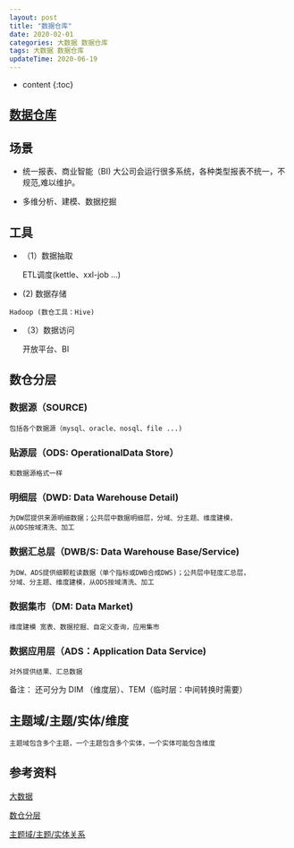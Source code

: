 ```yaml
---
layout: post
title: "数据仓库"
date: 2020-02-01
categories: 大数据 数据仓库
tags: 大数据 数据仓库
updateTime: 2020-06-19
---
```


* content
{:toc}

## [数据仓库](https://baike.baidu.com/item/%E6%95%B0%E6%8D%AE%E4%BB%93%E5%BA%93)

## 场景

-	统一报表、商业智能（BI)
大公司会运行很多系统，各种类型报表不统一，不规范,难以维护。

-	多维分析、建模、数据挖掘



## 工具

-	（1）数据抽取

	ETL调度(kettle、xxl-job ...)


-	 (2) 数据存储

	Hadoop (数仓工具：Hive)

-	（3）数据访问
	
	开放平台、BI

## 数仓分层

### 数据源（SOURCE)
	
	包括各个数据源（mysql、oracle、nosql、file ...)

### 贴源层（ODS: OperationalData Store）

	和数据源格式一样

### 明细层（DWD: Data Warehouse Detail)

	为DW层提供来源明细数据；公共层中数据明细层，分域、分主题、维度建模，
	从ODS按域清洗、加工

### 数据汇总层（DWB/S: Data Warehouse Base/Service)
 
	为DW、ADS提供细颗粒读数据（单个指标或DWB合成DWS)；公共层中轻度汇总层，
	分域、分主题、维度建模，从ODS按域清洗、加工

### 数据集市（DM: Data Market)
	
	维度建模 宽表、数据挖掘、自定义查询，应用集市

### 数据应用层（ADS：Application Data Service)

	对外提供结果、汇总数据

备注： 还可分为 DIM （维度层）、TEM（临时层：中间转换时需要）

## 主题域/主题/实体/维度

	主题域包含多个主题，一个主题包含多个实体，一个实体可能包含维度


## 参考资料

[大数据](https://baike.baidu.com/item/%E5%A4%A7%E6%95%B0%E6%8D%AE/1356941?fr=aladdin)

[数仓分层](https://blog.csdn.net/m0_37125796/article/details/90769178)

[主题域/主题/实体关系](https://www.cnblogs.com/hadoopdev/p/4458775.html)

